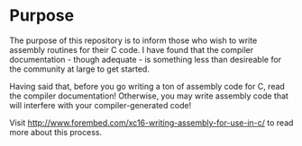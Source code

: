 # Purpose #

The purpose of this repository is to inform those who wish to write assembly routines for their C code.  I have found that the compiler documentation - though adequate - is something less than desireable for the community at large to get started.

Having said that, before you go writing a ton of assembly code for C, read the compiler documentation!  Otherwise, you may write assembly code that will interfere with your compiler-generated code!

Visit http://www.forembed.com/xc16-writing-assembly-for-use-in-c/ to read more about this process.
